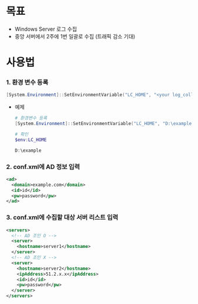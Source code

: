 # 목표

- Windows Server 로그 수집
- 중앙 서버에서 2주에 1번 일괄로 수집 (트래픽 감소 기대)

# 사용법

### 1. 환경 변수 등록


  ```powershell
  [System.Environment]::SetEnvironmentVariable("LC_HOME", "<your log_collercot home>", "Machine")
  ```

- 예제

    ```powershell
    # 환경변수 등록
    [System.Environment]::SetEnvironmentVariable("LC_HOME", "D:\example", "Machine")

    # 확인
    $env:LC_HOME

    D:\example
    ```

### 2. conf.xml에 AD 정보 입력

```xml
<ad>
  <domain>example.com</domain>
  <id>id</id>
  <pw>password</pw>
</ad>
```

### 3. conf.xml에 수집할 대상 서버 리스트 입력

```xml
<servers>
  <!-- AD 조인 O -->
  <server>
    <hostname>server1</hostname>
  </server>
  <!-- AD 조인 X -->
  <server>
    <hostname>server2</hostname>
    <ipAddress>51.2.x.x</ipAddress>
    <id>id</id>
    <pw>password</pw>
  </server>
</servers>
```
